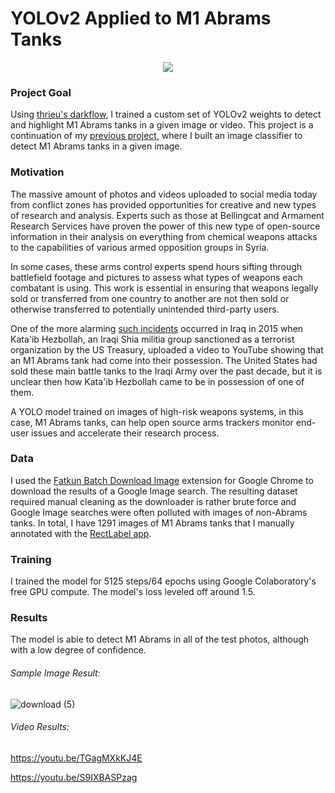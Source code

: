 # YOLOv2 Applied to M1 Abrams Tanks

<p align="center"> <img src="abramsgif.gif"/> </p>

### Project Goal

Using [thrieu's darkflow](https://github.com/thtrieu/darkflow), I trained a custom set of YOLOv2 weights to detect and highlight M1 Abrams tanks in a given image or video. This project is a continuation of my [previous project](https://github.com/mpky/abrams_project), where I built an image classifier to detect M1 Abrams tanks in a given image.

### Motivation

The massive amount of photos and videos uploaded to social media today from conflict zones has provided opportunities for creative and new types of research and analysis. Experts such as those at Bellingcat and Armament Research Services have proven the power of this new type of open-source information in their analysis on everything from chemical weapons attacks to the capabilities of various armed opposition groups in Syria.

In some cases, these arms control experts spend hours sifting through battlefield footage and pictures to assess what types of weapons each combatant is using. This work is essential in ensuring that weapons legally sold or transferred from one country to another are not then sold or otherwise transferred to potentially unintended third-party users.

One of the more alarming [such incidents](https://www.longwarjournal.org/archives/2015/01/video-shows-hezbollah-brigades-convoy-transporting-american-m1-tank.php) occurred in Iraq in 2015 when Kata'ib Hezbollah, an Iraqi Shia militia group sanctioned as a terrorist organization by the US Treasury, uploaded a video to YouTube showing that an M1 Abrams tank had come into their possession. The United States had sold these main battle tanks to the Iraqi Army over the past decade, but it is unclear then how Kata'ib Hezbollah came to be in possession of one of them.

A YOLO model trained on images of high-risk weapons systems, in this case, M1 Abrams tanks, can help open source arms trackers monitor end-user issues and accelerate their research process.

### Data

I used the [Fatkun Batch Download Image](https://chrome.google.com/webstore/detail/fatkun-batch-download-ima/nnjjahlikiabnchcpehcpkdeckfgnohf?hl=en) extension for Google Chrome to download the results of a Google Image search. The resulting dataset required manual cleaning as the downloader is rather brute force and Google Image searches were often polluted with images of non-Abrams tanks.  In total, I have 1291 images of M1 Abrams tanks that I manually annotated with the [RectLabel app](https://rectlabel.com/).

### Training

I trained the model for 5125 steps/64 epochs using Google Colaboratory's free GPU compute. The model's loss leveled off around 1.5.

### Results

The model is able to detect M1 Abrams in all of the test photos, although with a low degree of confidence.

###### Sample Image Result:

![download (5)](https://user-images.githubusercontent.com/31871105/57265597-6a014300-7046-11e9-81ee-00c5f3886eb2.png)

###### Video Results:

https://youtu.be/TGagMXkKJ4E

https://youtu.be/S9IXBASPzag
